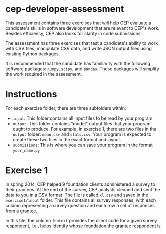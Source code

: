 cep-developer-assessment
========================

This assessment contains three exercises that will help CEP evaluate a candidate's skills in software development that are relevant to CEP's work. Besides efficiency, CEP also looks for clarity in code submissions.

The assessment has three exercises that test a candidate's ability to work with CSV files, manipulate CSV data, and write JSON output files using existing Python packages.

It is recommended that the candidate has familiarity with the following software packages: `numpy`, `scipy`, and `pandas`. These packages will simplify the work required in the assessment.

# Instructions
For each exercise folder, there are three subfolders within:

* `input`: This folder contains all input files to be read by your program
* `output`: This folder contains "model" output files that your program ought to produce. For example, in exercise 1, there are two files in the `output` folder: `mean.csv` and `stats.csv`. Your program is expected to create these two files in the exact format and layout.
* `submissions`: This is where you can save your program in the format `your_name.py`

# Exercise 1
In spring 2014, CEP helped 9 foundation clients administered a survey to their grantees. At the end of the survey, CEP analysts cleaned and sent the data to you in a CSV format. The file is called `xl.csv` and saved in the `exercise1/input` folder. This file contains all survey responses, with each column representing a survey question and each row a set of responses from a grantee.

In this file, the column `fdntext` provides the client code for a given survey respondent, i.e., helps identify whose foundation the grantee respondent is 

